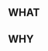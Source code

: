 ## WHAT

<!-- (Write the change being made with this pull request) -->

## WHY

<!-- (Write the motivation why you submit this pull request) -->

